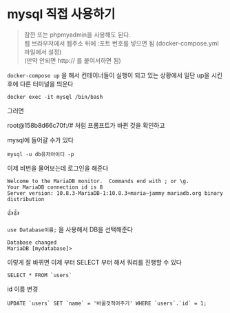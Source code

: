 # mysql 직접 사용하기

> 잠깐 또는 phpmyadmin을 사용해도 된다.    
웹 브라우저에서 웹주소 뒤에 :포트 번호를 넣으면 됨 (docker-compose.yml 파일에서 설정)   
(만약 안되면 http:// 를 붙여서하면 됨)

`docker-compose up` 을 해서 컨테이너들이 실행이 되고 있는 상황에서 
일단 up을 시킨 후에 다른 터미널을 띄운다
```
docker exec -it mysql /bin/bash
```

그러면

root@158b8d66c70f:/# 처럼 프롬프트가 바뀐 것을 확인하고  

mysql에 들어갈 수가 있다 
```
mysql -u db유저아이디 -p
```

이제 비번을 물어보는데 로그인을 해준다 

```
Welcome to the MariaDB monitor.  Commands end with ; or \g.
Your MariaDB connection id is 8
Server version: 10.8.3-MariaDB-1:10.8.3+maria~jammy mariadb.org binary distribution
```
👍👍

`use Database이름;` 을 사용해서 DB을 선택해준다 

```
Database changed
MariaDB [mydatabase]> 
```
이렇게 잘 바뀌면 이제 부터 SELECT 부터 해서 쿼리를 진행할 수 있다

```
SELECT * FROM `users` 
```

id 이름 변경
```
UPDATE `users` SET `name` = '바꿀것적어주기' WHERE `users`.`id` = 1; 
```





